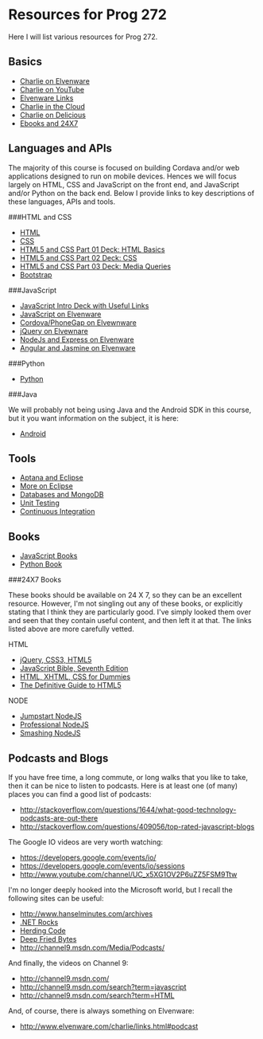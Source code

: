 Resources for Prog 272
======================

Here I will list various resources for Prog 272.

Basics
------

- [Charlie on Elvenware](http://www.elvenware.com/charlie)
- [Charlie on YouTube](http://www.youtube.com/user/charliecalvert)
- [Elvenware Links](http://elvenware.com/charlie/links.html)
- [Charlie in the Cloud](http://bit.ly/V5g8wF)
- [Charlie on Delicious](https://delicious.com/charliecalvert)
- [Ebooks and 24X7](http://www.bellevuecollege.edu/lmc/catalogs.html)

Languages and APIs
------------------

The majority of this course is focused on building Cordava and/or web
applications designed to run on mobile devices. Hences we will focus
largely on HTML, CSS and JavaScript on the front end, and JavaScript 
and/or Python on the back end. Below I provide links to key descriptions
of these languages, APIs and tools.

###HTML and CSS

- [HTML](http://elvenware.com/charlie/development/web/HtmlGuide/)
- [CSS](http://elvenware.com/charlie/development/web/CssGuide/)
- [HTML5 and CSS Part 01 Deck: HTML Basics](http://bit.ly/QwLhc8)
- [HTML5 and CSS Part 02 Deck: CSS](http://bit.ly/PEc6bG)
- [HTML5 and CSS Part 03 Deck: Media Queries](http://bit.ly/1imauBZ)
- [Bootstrap]()

###JavaScript

- [JavaScript Intro Deck with Useful Links](http://bit.ly/1ilT1tk)
- [JavaScript on Elvenware](http://elvenware.com/charlie/development/web/JavaScript/)
- [Cordova/PhoneGap on Elvewnware](http://www.elvenware.com/charlie/development/android/PhoneGap.html)
- [jQuery on Elvewnare](http://elvenware.com/charlie/development/web/JavaScript/JQueryBasic.html)
- [NodeJs and Express on Elvenware](http://elvenware.com/charlie/development/web/JavaScript/NodeJs.html)
- [Angular and Jasmine on Elvenware](http://elvenware.com/charlie/development/web/JavaScript/Angular.html)

###Python

- [Python](http://elvenware.com/charlie/development/web/Python/)

###Java

We will probably not being using Java and the Android SDK in this course,
but it you want information on the subject, it is here:

- [Android](http://www.elvenware.com/charlie/development/android/index.html)

Tools
-----

- [Aptana and Eclipse](http://www.elvenware.com/charlie/development/web/HtmlGuide/EclipseWebDevelopment.html)
- [More on Eclipse](http://www.elvenware.com/charlie/development/android/Eclipse.html)
- [Databases and MongoDB](http://www.elvenware.com/charlie/development/database/index.html)
- [Unit Testing](http://www.elvenware.com/charlie/development/web/UnitTests/)
- [Continuous Integration](http://www.elvenware.com/charlie/development/web/UnitTests/)

Books
-----

- [JavaScript Books](http://www.elvenware.com/charlie/development/web/JavaScript/GettingStarted.html#the-right-books)
- [Python Book](http://www.greenteapress.com/thinkpython/html/index.html)

###24X7 Books

These books should be available on 24 X 7, so they can be an excellent
resource. However, I'm not singling out any of these books, or 
explicitly stating that I think they are particularly good. I've 
simply looked them over and seen that they contain useful content, and
then left it at that. The links listed above are more carefully vetted.

HTML

- [jQuery, CSS3, HTML5](http://library.books24x7.com.ezproxy.bellevuecollege.edu/toc.aspx?bookid=56100)
- [JavaScript Bible, Seventh Edition](http://library.books24x7.com.ezproxy.bellevuecollege.edu/toc.aspx?bkid=40721)
- [HTML, XHTML, CSS for Dummies](http://library.books24x7.com.ezproxy.bellevuecollege.edu/toc.aspx?bookid=40686)
- [The Definitive Guide to HTML5](http://library.books24x7.com.ezproxy.bellevuecollege.edu/toc.aspx?bookid=45269)

NODE

- [Jumpstart NodeJS](http://library.books24x7.com.ezproxy.bellevuecollege.edu/toc.aspx?bkid=50176)
- [Professional NodeJS](http://library.books24x7.com.ezproxy.bellevuecollege.edu/toc.aspx?bkid=46610)
- [Smashing NodeJS](http://library.books24x7.com.ezproxy.bellevuecollege.edu/toc.aspx?bkid=45126)

Podcasts and Blogs
--------

If you have free time, a long commute, or long walks that you like 
to take, then it can be nice to listen to podcasts. Here is at least 
one (of many) places you can find a good list of podcasts:

- <http://stackoverflow.com/questions/1644/what-good-technology-podcasts-are-out-there>
- <http://stackoverflow.com/questions/409056/top-rated-javascript-blogs>

The Google IO videos are very worth watching:

- <https://developers.google.com/events/io/>
- <https://developers.google.com/events/io/sessions>
- <http://www.youtube.com/channel/UC_x5XG1OV2P6uZZ5FSM9Ttw>

I'm no longer deeply hooked into the Microsoft world, but I recall the following sites can be useful:

- <http://www.hanselminutes.com/archives>
- [.NET Rocks](http://www.dotnetrocks.com/)
- [Herding Code](http://herdingcode.com/)
- [Deep Fried Bytes](http://deepfriedbytes.com/)
- <http://channel9.msdn.com/Media/Podcasts/>

And finally, the videos on Channel 9:

- <http://channel9.msdn.com/>
- <http://channel9.msdn.com/search?term=javascript>
- <http://channel9.msdn.com/search?term=HTML>

And, of course, there is always something on Elvenware:

- <http://www.elvenware.com/charlie/links.html#podcast>
